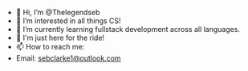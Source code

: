 - 👋 Hi, I’m @Thelegendseb
- 👀 I’m interested in all things CS!
- 🌱 I’m currently learning fullstack development across all languages.
- 💞️ I'm just here for the ride! 
- 📫 How to reach me:
- Email: sebclarke1@outlook.com

